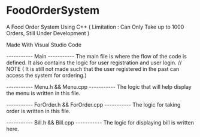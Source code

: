 # FoodOrderSystem
A Food Order System Using C++ ( Limitation : Can Only Take up to 1000 Orders, Still Under Development )

Made With Visual Studio Code 

----------- Main ----------- 
The main file is where the flow of the code is defined.
It also contains the logic for user registration and user login. // NOTE
( It is still not made such that the user registered in the past can access the system for ordering.)

----------- Menu.h && Menu.cpp -----------
The logic that will help display the menu is written in this file.

----------- ForOrder.h && ForOrder.cpp -----------
The logic for taking order is written in this file.

----------- Bill.h && Bill.cpp -----------
The logic for displaying bill is written here.
